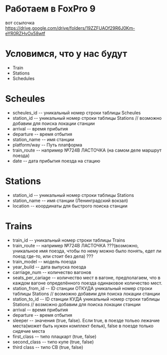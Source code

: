 #  Работаем в FoxPro 9

вот ссылочка 
https://drive.google.com/drive/folders/19ZZFUAOf29R6J0Km-eYR0RZHvOx58wtf

# Условимся, что у нас будут 
 * Train
 * Stations
 * Schedules

# Scheules
 * scheules_id -- уникальный номер строки таблицы Scheules
 * station_id -- уникальный номер строки таблицы Stations // возможно добавим для поиска локации станции
 * arrival -- время прибытия
 * departure  -- время отбытия
 * station_name -- имя станции
 * platform/way  -- Путь платформа
 * train_route -- например №724В ЛАСТОЧКА (на самом деле маршрут поезда)
 * date -- дата прибытия поезда на стацию 

# Stations
 * station_id -- уникальный номер строки таблицы Stations
 * station_name -- имя станции (Ленинградский вокзал)
 * location -- координаты для быстрого поиска станции

# Trains 
 * train_id -- уникальный номер строки таблицы Trains
 * train_route -- например №724В ЛАСТОЧКА ???(возможно, уникальное имя поезда, чтобы по нему можно было понять, едет ли поезд где-то, или стоит без дела) ???
 * train_model -- модель поезда 
 * year_build -- дата выпуска поезда
 * carriage_num -- количество вагонов
 * seats_per_cariage -- количество мест в вагоне, предполагаем, что в каждом вагоне определённого поезда одинаковое количество мест.
  * station_from_id -- ID станции ОТКУДА уникальный номер строки таблицы Stations // возможно добавим для поиска локации станции
  * station_to_id -- ID станции КУДА уникальный номер строки таблицы Stations // возможно добавим для поиска локации станции
 * arrival -- время прибытия
 * departure  -- время отбытия
 * sleeper -- значения (true, false). Если true, в поезде тольео лежачие места(может быть нужен комплект белья), false в поезде только сидячие места
 * first_class -- типо плацкарт (true, false)
 * second_class -- типо купе (true, false)
 * third class -- типо СВ (true, false)